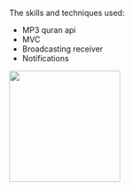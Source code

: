 The skills and techniques used:
- MP3 quran api
- MVC
- Broadcasting receiver
- Notifications

<img src="IslamiApp.mp4" width="200">
